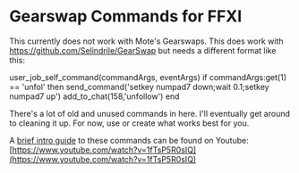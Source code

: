 # Gearswap Commands for FFXI
This currently does not work with Mote's Gearswaps.
This does work with https://github.com/Selindrile/GearSwap but needs a different format like this:

user_job_self_command(commandArgs, eventArgs)
   if commandArgs:get(1) == 'unfol' 
        then send_command('setkey numpad7 down;wait 0.1;setkey numpad7 up') 
        add_to_chat(158,'unfollow')
end

There's a lot of old and unused commands in here. I'll eventually get around to cleaning it up.
For now, use or create what works best for you.

A [brief intro guide](https://www.youtube.com/watch?v=1fTsP5R0sIQ) to these commands can be found on Youtube: [https://www.youtube.com/watch?v=1fTsP5R0sIQ](https://www.youtube.com/watch?v=1fTsP5R0sIQ)
